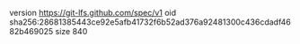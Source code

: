 version https://git-lfs.github.com/spec/v1
oid sha256:28681385443ce92e5afb41732f6b52ad376a92481300c436cdadf4682b469025
size 840
